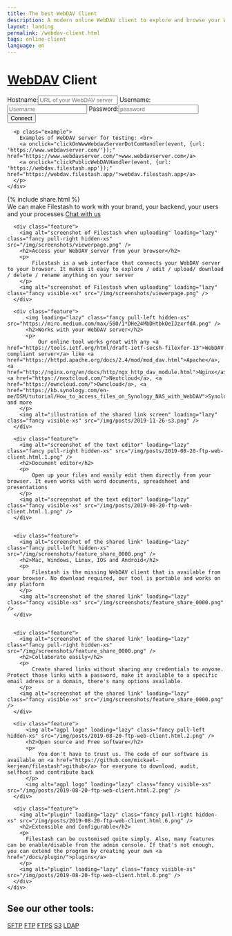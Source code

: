 ```yaml
---
title: The best WebDAV Client
description: A modern online WebDAV client to explore and browse your WebDAV server like Nginx, Apache, Nextcloud, Owncloud, Synology and more
layout: landing
permalink: /webdav-client.html
tags: online-client
language: en
---
```


<link rel="stylesheet" href="/css/landing-page.css">
<link rel="stylesheet" href="/css/landing-page-login.css">

<div id="splash" class="nopadding">
  <div class="row">
    <div class="col-sm-12">
      <div class="hgroup">
        <h1><a href="https://en.wikipedia.org/wiki/WebDAV">WebDAV</a> Client</h1>
      </div>
      <form onsubmit='$("form input[type=\"submit\"]").attr("value", "LOADING...")' action="https://demo.filestash.app/login" method="GET">
        <input type="hidden" name="type" value="webdav" />
        <label>
          <span>Hostname:</span><input type="text" name="url" pattern="^http[s]?://.*$" title="full url of your webdav server. eg: https://webdav.filestash.app" placeholder="URL of your WebDAV server" required/>
        </label>
        <label>
          <span>Username:</span><input default="anonymous" type="text" name="username" placeholder="Username"/>
        </label>
        <label>
          <span>Password:</span><input type="password" name="password" placeholder="password"/>
        </label>
        <input type="submit" value="Connect" class="btn" />
      </form>
      <script>
        function clickPublicWebDAVHandler(e, data){
            e.preventDefault();
            for(var key in data){
                document.querySelector("form [name='"+key+"']").value = data[key]
            }
            document.querySelector("form input[type='submit']").click()
        }
        function clickOnWwwWebdavServerDotComHandler(e, data) {
            fetch(data.url).then((r) => clickPublicWebDAVHandler(e, { url: r.url }))
        }
      </script>

      <p class="example">
        Examples of WebDAV server for testing: <br>
        <a onclick="clickOnWwwWebdavServerDotComHandler(event, {url: 'https://www.webdavserver.com/'});" href="https://www.webdavserver.com/">www.webdavserver.com</a>
        <a onclick="clickPublicWebDAVHandler(event, {url: 'https://webdav.filestash.app'});" href="https://webdav.filestash.app/">webdav.filestash.app</a>
      </p>
    </div>
  </div>
  {% include share.html %}
  <div class="container">
    <div id="oem">
      <span>
        We can make Filestash to work with your brand, your backend, your users and your processes
      </span>
      <a href="/pricing/?modal=enterprise" class="btn">Chat with us</a>
    </div>
  </div>
</div>
<div class="waveshape"></div>

<div id="features" style="padding-bottom:0">
  <div class="container large">
    <div class="row features main">

      <div class="feature">
        <img alt="screenshot of Filestash when uploading" loading="lazy" class="fancy pull-right hidden-xs" src="/img/screenshots/viewerpage.png" />
        <h2>Access your WebDAV server from your browser</h2>
        <p>
            Filestash is a web interface that connects your WebDAV server to your browser. It makes it easy to explore / edit / upload/ download / delete / rename anything on your server
        </p>
        <img alt="screenshot of Filestash when uploading" loading="lazy" class="fancy visible-xs" src="/img/screenshots/viewerpage.png" />
      </div>

      <div class="feature">
          <img loading="lazy" class="fancy pull-left hidden-xs" src="https://miro.medium.com/max/580/1*DHe24MbDHtbkOeIJzxrfdA.png" />
          <h2>Works with your WebDAV server</h2>
          <p>
              Our online tool works great with any <a href="https://tools.ietf.org/html/draft-ietf-secsh-filexfer-13">WebDAV compliant server</a> like <a href="https://httpd.apache.org/docs/2.4/mod/mod_dav.html">Apache</a>, <a href="http://nginx.org/en/docs/http/ngx_http_dav_module.html">Nginx</a>, <a href="https://nextcloud.com/">Nextcloud</a>, <a href="https://owncloud.com/">Owncloud</a>, <a href="https://kb.synology.com/en-me/DSM/tutorial/How_to_access_files_on_Synology_NAS_with_WebDAV">Synology</a> and more
        </p>
        <img alt="illustration of the shared link screen" loading="lazy" class="fancy visible-xs" src="/img/posts/2019-11-26-s3.png" />
      </div>

      <div class="feature">
        <img alt="screenshot of the text editor" loading="lazy" class="fancy pull-right hidden-xs" src="/img/posts/2019-08-20-ftp-web-client.html.1.png" />
        <h2>Document editor</h2>
        <p>
            Open up your files and easily edit them directly from your browser. It even works with word documents, spreadsheet and presentations
        </p>
        <img alt="screenshot of the text editor" loading="lazy" class="fancy visible-xs" src="/img/posts/2019-08-20-ftp-web-client.html.1.png" />
      </div>


      <div class="feature">
        <img alt="screenshot of the shared link" loading="lazy" class="fancy pull-left hidden-xs" src="/img/screenshots/feature_share_0000.png" />
        <h2>Mac, Windows, Linux, IOS and Android</h2>
        <p>
            Filestash is the missing WebDAV client that is available from your browser. No download required, our tool is portable and works on any platform
        </p>
        <img alt="screenshot of the shared link" loading="lazy" class="fancy visible-xs" src="/img/screenshots/feature_share_0000.png" />
      </div>


      <div class="feature">
        <img alt="screenshot of the shared link" loading="lazy" class="fancy pull-right hidden-xs" src="/img/screenshots/feature_share_0000.png" />
        <h2>Collaborate easily</h2>
        <p>
            Create shared links without sharing any credentials to anyone. Protect those links with a password, make it available to a specific email adress or a domain, there's many options available.
        </p>
        <img alt="screenshot of the shared link" loading="lazy" class="fancy visible-xs" src="/img/screenshots/feature_share_0000.png" />
      </div>

      <div class="feature">
          <img alt="agpl logo" loading="lazy" class="fancy pull-left hidden-xs" src="/img/posts/2019-08-20-ftp-web-client.html.2.png" />
          <h2>Open source and Free software</h2>
          <p>
              You don't have to trust us. The code of our software is available on <a href="https://github.com/mickael-kerjean/filestash">github</a> for everyone to download, audit, selfhost and contribute back
          </p>
          <img alt="agpl logo" loading="lazy" class="fancy visible-xs" src="/img/posts/2019-08-20-ftp-web-client.html.2.png" />
      </div>

      <div class="feature">
        <img alt="plugin" loading="lazy" class="fancy pull-right hidden-xs" src="/img/posts/2019-08-20-ftp-web-client.html.6.png" />
        <h2>Extensible and Configurable</h2>
        <p>
          Filestash can be customised quite simply. Also, many features can be enable/disable from the admin console. If that's not enough, you can extend the program by creating your own <a href="/docs/plugin/">plugins</a>
        </p>
        <img alt="plugin" loading="lazy" class="fancy visible-xs" src="/img/posts/2019-08-20-ftp-web-client.html.6.png" />
      </div>
    </div>
  </div>

  <div class="call-to-action">
    <h2>See our other tools:</h2>
    <a class="btn light" href="{% post_url 2020-04-30-sftp-browser %}">SFTP</a>
    <a class="btn light" href="{% post_url 2019-11-26-ftp-web-client %}">FTP</a>
    <a class="btn light" href="{% post_url 2019-11-26-ftp-web-client %}">FTPS</a>
    <a class="btn light" href="{% post_url 2019-11-21-s3-browser %}">S3</a>
    <a class="btn light" href="{% post_url 2020-01-04-ldap-browser %}">LDAP</a>
  </div>
</div>
